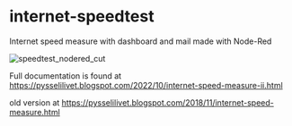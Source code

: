 # internet-speedtest
Internet speed measure with dashboard and mail made with Node-Red

![speedtest_nodered_cut](https://user-images.githubusercontent.com/16189982/48918538-85f49c00-ee8d-11e8-8cfd-61faa225c06c.png)

Full documentation is found at https://pysselilivet.blogspot.com/2022/10/internet-speed-measure-ii.html

old version at https://pysselilivet.blogspot.com/2018/11/internet-speed-measure.html
